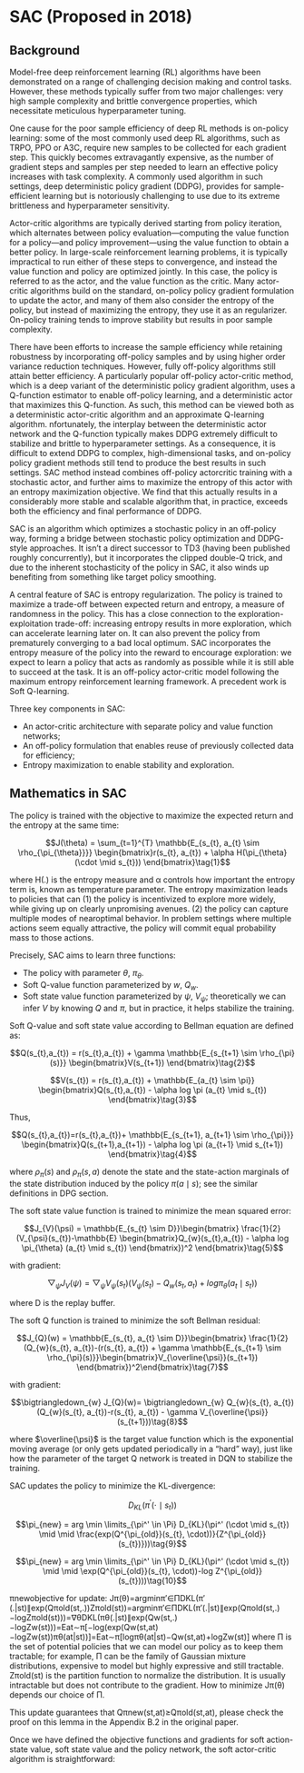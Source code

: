 # SAC (Proposed in 2018)

## Background

Model-free deep reinforcement learning (RL) algorithms have been demonstrated on a range of challenging decision making and control tasks. However, these methods typically suffer from two major challenges: very high sample complexity and brittle convergence properties, which necessitate meticulous hyperparameter tuning.

One cause for the poor sample efficiency of deep RL methods is on-policy learning: some of the most commonly used deep RL algorithms, such as TRPO, PPO or A3C, require new samples to be collected for each gradient step. This quickly becomes extravagantly expensive, as the number of gradient steps and samples per step needed to learn an effective policy increases with task complexity.  A commonly used algorithm in such settings, deep deterministic policy gradient (DDPG), provides
for sample-efficient learning but is notoriously challenging to use due to its extreme brittleness and hyperparameter
sensitivity.

Actor-critic algorithms are typically derived starting from policy iteration, which alternates between policy evaluation—computing the value function for a policy—and policy improvement—using the value function to obtain a better policy. In
large-scale reinforcement learning problems, it is typically impractical to run either of these steps to convergence, and
instead the value function and policy are optimized jointly. In this case, the policy is referred to as the actor, and the
value function as the critic. Many actor-critic algorithms build on the standard, on-policy policy gradient formulation
to update the actor, and many of them also consider the entropy of the policy, but instead of
maximizing the entropy, they use it as an regularizer. On-policy training tends to improve stability but results in poor sample complexity.

There have been efforts to increase the sample efficiency while retaining robustness by incorporating off-policy samples and by using higher order variance reduction techniques. However, fully off-policy algorithms still attain better efficiency. A particularly popular off-policy actor-critic method, which is a deep variant of the deterministic policy gradient algorithm,
uses a Q-function estimator to enable off-policy learning, and a deterministic actor that maximizes this Q-function. As such, this method can be viewed both as a deterministic actor-critic algorithm and an approximate Q-learning algorithm. nfortunately, the interplay between the deterministic actor network and the Q-function typically makes DDPG extremely difficult to stabilize and brittle to hyperparameter settings. As a consequence, it is difficult to extend DDPG to complex,
high-dimensional tasks, and on-policy policy gradient methods still tend to produce the best results in such settings. SAC method instead combines off-policy actorcritic training with a stochastic actor, and further aims to maximize the entropy of this actor with an entropy maximization objective. We find that this actually results in a considerably more stable and scalable algorithm that, in practice, exceeds both the efficiency and final performance of DDPG.

SAC is an algorithm which optimizes a stochastic policy in an off-policy way, forming a bridge between stochastic policy optimization and DDPG-style approaches. It isn’t a direct successor to TD3 (having been published roughly concurrently), but it incorporates the clipped double-Q trick, and due to the inherent stochasticity of the policy in SAC, it also winds up benefiting from something like target policy smoothing. 

A central feature of SAC is entropy regularization. The policy is trained to maximize a trade-off between expected return and entropy, a measure of randomness in the policy. This has a close connection to the exploration-exploitation trade-off: increasing entropy results in more exploration, which can accelerate learning later on. It can also prevent the policy from prematurely converging to a bad local optimum. SAC incorporates the entropy measure of the policy into the reward to encourage exploration: we expect to learn a policy that acts as randomly as possible while it is still able to succeed at the task. It is an off-policy actor-critic model following the maximum entropy reinforcement learning framework. A precedent work is Soft Q-learning.

Three key components in SAC:

- An actor-critic architecture with separate policy and value function networks;
- An off-policy formulation that enables reuse of previously collected data for efficiency;
- Entropy maximization to enable stability and exploration.

## Mathematics in SAC

The policy is trained with the objective to maximize the expected return and the entropy at the same time:

$$J(\theta) =  \sum_{t=1}^{T} \mathbb{E_{s_{t}, a_{t} \sim \rho_{\pi_{\theta}}}} \begin{bmatrix}r(s_{t}, a_{t}) + \alpha H(\pi_{\theta}(\cdot \mid s_{t})) \end{bmatrix}\tag{1}$$
 
where H(.) is the entropy measure and α controls how important the entropy term is, known as temperature parameter. The entropy maximization leads to policies that can (1) the policy is incentivized to explore more widely, while giving up on clearly unpromising avenues. (2) the policy can capture multiple modes of nearoptimal behavior. In problem settings where multiple actions seem equally attractive, the policy will commit equal probability mass to those actions.

Precisely, SAC aims to learn three functions:

- The policy with parameter $\theta$, $\pi_{\theta}$.
- Soft Q-value function parameterized by $w$, $Q_{w}$.
- Soft state value function parameterized by $\psi$, $V_{\psi}$; theoretically we can infer $V$ by knowing $Q$ and $\pi$, but in practice, it helps stabilize the training.

Soft Q-value and soft state value according to Bellman equation are defined as:

$$Q(s_{t},a_{t}) = r(s_{t},a_{t}) + \gamma \mathbb{E_{s_{t+1} \sim \rho_{\pi}(s)}} \begin{bmatrix}V(s_{t+1}) \end{bmatrix}\tag{2}$$

$$V(s_{t}) = r(s_{t},a_{t}) + \mathbb{E_{a_{t} \sim \pi}} \begin{bmatrix}Q(s_{t},a_{t}) - \alpha log \pi (a_{t} \mid s_{t}) \end{bmatrix}\tag{3}$$

Thus, 

$$Q(s_{t},a_{t})=r(s_{t},a_{t})+ \mathbb{E_{s_{t+1}, a_{t+1} \sim \rho_{\pi}}} \begin{bmatrix}Q(s_{t+1},a_{t+1}) - \alpha log \pi (a_{t+1} \mid s_{t+1}) \end{bmatrix}\tag{4}$$

where $\rho_{\pi}(s)$ and $\rho_{\pi}(s,a)$ denote the state and the state-action marginals of the state distribution induced by the policy $\pi(a \mid s)$; see the similar definitions in DPG section.

The soft state value function is trained to minimize the mean squared error:

$$J_{V}(\psi) = \mathbb{E_{s_{t} \sim D}}\begin{bmatrix} \frac{1}{2}(V_{\psi}(s_{t})-\mathbb{E} \begin{bmatrix}Q_{w}(s_{t},a_{t}) - \alpha log \pi_{\theta} (a_{t} \mid s_{t}) \end{bmatrix})^2 \end{bmatrix}\tag{5}$$

with gradient:

$$\bigtriangledown_{\psi} J_{V}(\psi)= \bigtriangledown_{\psi} V_{\psi}(s_{t}) (V_{\psi}(s_{t})-Q_{w}(s_{t}, a_{t}) + log \pi_{\theta}(a_{t} \mid s_{t}))\tag{6}$$

where D is the replay buffer.

The soft Q function is trained to minimize the soft Bellman residual:

$$J_{Q}(w) = \mathbb{E_{s_{t}, a_{t} \sim D}}\begin{bmatrix} \frac{1}{2}(Q_{w}(s_{t}, a_{t})-(r(s_{t}, a_{t}) + \gamma \mathbb{E_{s_{t+1} \sim \rho_{\pi}(s)}}\begin{bmatrix}V_{\overline{\psi}}(s_{t+1}) \end{bmatrix})^2\end{bmatrix}\tag{7}$$

with gradient: 

$$\bigtriangledown_{w} J_{Q}(w)= \bigtriangledown_{w} Q_{w}(s_{t}, a_{t}) (Q_{w}(s_{t}, a_{t})-r(s_{t}, a_{t}) - \gamma  V_{\overline{\psi}}(s_{t+1}))\tag{8}$$

where $\overline{\psi}$ is the target value function which is the exponential moving average (or only gets updated periodically in a “hard” way), just like how the parameter of the target Q network is treated in DQN to stabilize the training.

SAC updates the policy to minimize the KL-divergence:

$$D_{KL}(\pi^' (\cdot \mid s_{t})) $$

$$\pi_{new} = arg \min \limits_{\pi^' \in \Pi} D_{KL}(\pi^' (\cdot \mid s_{t}) \mid \mid \frac{exp(Q^{\pi_{old}}(s_{t}, \cdot))}{Z^{\pi_{old}}(s_{t})}))\tag{9}$$

$$\pi_{new} = arg \min \limits_{\pi^' \in \Pi} D_{KL}(\pi^' (\cdot \mid s_{t}) \mid \mid \exp(Q^{\pi_{old}}(s_{t}, \cdot))-log Z^{\pi_{old}}(s_{t})))\tag{10}$$

πnewobjective for update: Jπ(θ)=argminπ′∈ΠDKL(π′(.|st)∥exp(Qπold(st,.))Zπold(st))=argminπ′∈ΠDKL(π′(.|st)∥exp(Qπold(st,.)−logZπold(st)))=∇θDKL(πθ(.|st)∥exp(Qw(st,.)−logZw(st)))=Eat∼π[−log(exp(Qw(st,at)−logZw(st))πθ(at|st))]=Eat∼π[logπθ(at|st)−Qw(st,at)+logZw(st)]
where Π is the set of potential policies that we can model our policy as to keep them tractable; for example, Π can be the family of Gaussian mixture distributions, expensive to model but highly expressive and still tractable. Zπold(st) is the partition function to normalize the distribution. It is usually intractable but does not contribute to the gradient. How to minimize Jπ(θ) depends our choice of Π.

This update guarantees that Qπnew(st,at)≥Qπold(st,at), please check the proof on this lemma in the Appendix B.2 in the original paper.

Once we have defined the objective functions and gradients for soft action-state value, soft state value and the policy network, the soft actor-critic algorithm is straightforward:
